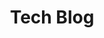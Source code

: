 ---
layout: list
title:  Tech Blog
slug:   tech
description: >
  Here, I share what some technical skills I have learned in addition to some use cases, tutorials and technology-related updates.
menu: true
---